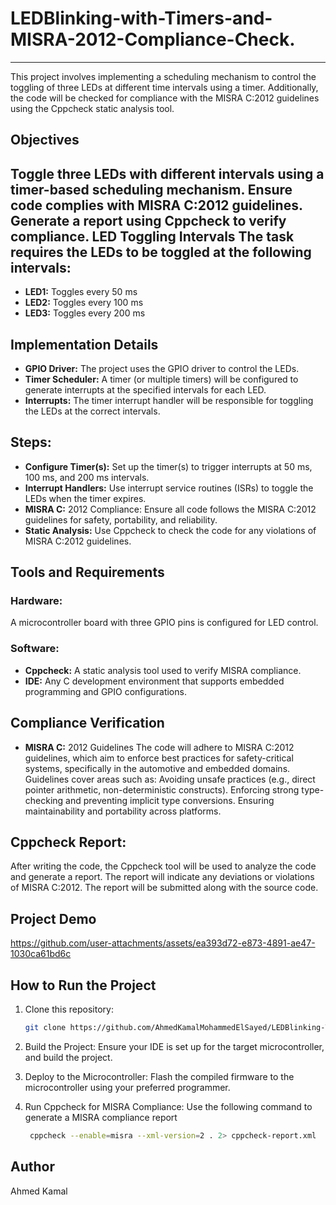 # LEDBlinking-with-Timers-and-MISRA-2012-Compliance-Check.
------------------------------------------------------------
This project involves implementing a scheduling mechanism to control the toggling of three LEDs at different time intervals using a timer. Additionally, the code will be checked for compliance with the MISRA C:2012 guidelines using the Cppcheck static analysis tool.

## Objectives
Toggle three LEDs with different intervals using a timer-based scheduling mechanism.
Ensure code complies with MISRA C:2012 guidelines.
Generate a report using Cppcheck to verify compliance.
LED Toggling Intervals
The task requires the LEDs to be toggled at the following intervals:
----------------------------------------------------------------------
- **LED1:** Toggles every 50 ms
- **LED2:** Toggles every 100 ms
- **LED3:** Toggles every 200 ms

## Implementation Details
- **GPIO Driver:** The project uses the GPIO driver to control the LEDs.
- **Timer Scheduler:** A timer (or multiple timers) will be configured to generate interrupts at the specified intervals for each LED.
- **Interrupts:** The timer interrupt handler will be responsible for toggling the LEDs at the correct intervals.

## Steps:
- **Configure Timer(s):** Set up the timer(s) to trigger interrupts at 50 ms, 100 ms, and 200 ms intervals.
- **Interrupt Handlers:** Use interrupt service routines (ISRs) to toggle the LEDs when the timer expires.
- **MISRA C:** 2012 Compliance: Ensure all code follows the MISRA C:2012 guidelines for safety, portability, and reliability.
- **Static Analysis:** Use Cppcheck to check the code for any violations of MISRA C:2012 guidelines.

## Tools and Requirements
### Hardware:
A microcontroller board with three GPIO pins is configured for LED control.
### Software:
- **Cppcheck:** A static analysis tool used to verify MISRA compliance.
- **IDE:** Any C development environment that supports embedded programming and GPIO configurations.

## Compliance Verification
- **MISRA C:** 2012 Guidelines
The code will adhere to MISRA C:2012 guidelines, which aim to enforce best practices for safety-critical systems, specifically in the automotive and embedded domains.
Guidelines cover areas such as:
Avoiding unsafe practices (e.g., direct pointer arithmetic, non-deterministic constructs).
Enforcing strong type-checking and preventing implicit type conversions.
Ensuring maintainability and portability across platforms.
## Cppcheck Report:
After writing the code, the Cppcheck tool will be used to analyze the code and generate a report.
The report will indicate any deviations or violations of MISRA C:2012.
The report will be submitted along with the source code.

## Project Demo
https://github.com/user-attachments/assets/ea393d72-e873-4891-ae47-1030ca61bd6c

## How to Run the Project
1. Clone this repository:
   ```sh
   git clone https://github.com/AhmedKamalMohammedElSayed/LEDBlinking-Timers-MISRA2012.git
    ```
2. Build the Project: Ensure your IDE is set up for the target microcontroller, and build the project.

3. Deploy to the Microcontroller: Flash the compiled firmware to the microcontroller using your preferred programmer.

4. Run Cppcheck for MISRA Compliance: Use the following command to generate a MISRA compliance report
   ```sh
    cppcheck --enable=misra --xml-version=2 . 2> cppcheck-report.xml
    ```
## Author
Ahmed Kamal
